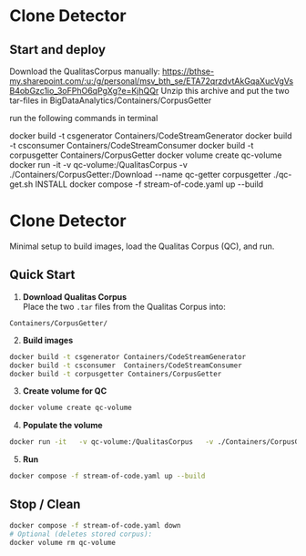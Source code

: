 # Clone Detector

## Start and deploy

Download the QualitasCorpus manually: https://bthse-my.sharepoint.com/:u:/g/personal/msv_bth_se/ETA72qrzdvtAkGqaXucVgVsB4obGzc1io_3oFPhO6qPgXg?e=KjhQQr 
Unzip this archive and put the two tar-files in BigDataAnalytics/Containers/CorpusGetter

run the following commands in terminal

docker build -t csgenerator Containers/CodeStreamGenerator
docker build -t csconsumer  Containers/CodeStreamConsumer
docker build -t corpusgetter Containers/CorpusGetter
docker volume create qc-volume
docker run -it -v qc-volume:/QualitasCorpus -v ./Containers/CorpusGetter:/Download --name qc-getter corpusgetter ./qc-get.sh INSTALL
docker compose -f stream-of-code.yaml up --build

# Clone Detector

Minimal setup to build images, load the Qualitas Corpus (QC), and run.

## Quick Start

1) **Download Qualitas Corpus**  
Place the two `.tar` files from the Qualitas Corpus into:
```
Containers/CorpusGetter/
```

2) **Build images**
```bash
docker build -t csgenerator Containers/CodeStreamGenerator
docker build -t csconsumer  Containers/CodeStreamConsumer
docker build -t corpusgetter Containers/CorpusGetter
```

3) **Create volume for QC**
```bash
docker volume create qc-volume
```

4) **Populate the volume**
```bash
docker run -it   -v qc-volume:/QualitasCorpus   -v ./Containers/CorpusGetter:/Download   --name qc-getter   corpusgetter   ./qc-get.sh INSTALL
```

5) **Run**
```bash
docker compose -f stream-of-code.yaml up --build
```

## Stop / Clean
```bash
docker compose -f stream-of-code.yaml down
# Optional (deletes stored corpus):
docker volume rm qc-volume
```